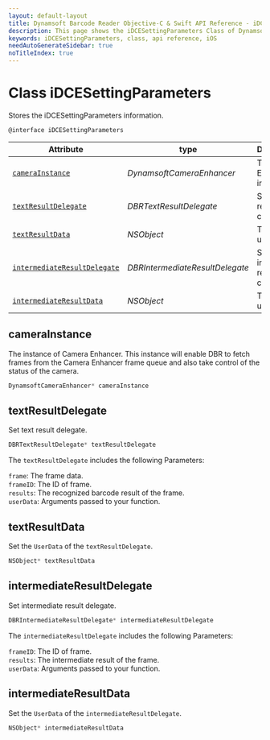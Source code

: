 ```yaml
---
layout: default-layout
title: Dynamsoft Barcode Reader Objective-C & Swift API Reference - iDCESettingParameters Class
description: This page shows the iDCESettingParameters Class of Dynamsoft Barcode Reader for iOS SDK.
keywords: iDCESettingParameters, class, api reference, iOS
needAutoGenerateSidebar: true
noTitleIndex: true
---
```


# Class iDCESettingParameters

Stores the iDCESettingParameters information.

```objc
@interface iDCESettingParameters
```

| Attribute | type | Descriptions |
|-----------|------| ------------ |
| [`cameraInstance`](#camerainstance) | *DynamsoftCameraEnhancer* | The Camera Enhancer instance |
| [`textResultDelegate`](#textresultdelegate) | *DBRTextResultDelegate* | Set text result callback. |
| [`textResultData`](#textresultdata) | *NSObject* | Transfer user data. |
| [`intermediateResultDelegate`](#intermediateresultdelegate) | *DBRIntermediateResultDelegate* | Set intermediate result callback. |
| [`intermediateResultData`](#intermediateresultdata) | *NSObject* | Transfer user data. |

## cameraInstance

The instance of Camera Enhancer. This instance will enable DBR to fetch frames from the Camera Enhancer frame queue and also take control of the status of the camera.

```objectivec
DynamsoftCameraEnhancer* cameraInstance
```

## textResultDelegate

Set text result delegate.

```objectivec
DBRTextResultDelegate* textResultDelegate
```

The `textResultDelegate` includes the following Parameters:

`frame`: The frame data.  
`frameID`: The ID of frame.  
`results`: The recognized barcode result of the frame.  
`userData`: Arguments passed to your function.

## textResultData

Set the `UserData` of the `textResultDelegate`.

```objectivec
NSObject* textResultData
```

## intermediateResultDelegate

Set intermediate result delegate.

```objectivec
DBRIntermediateResultDelegate* intermediateResultDelegate
```

The `intermediateResultDelegate` includes the following Parameters:

`frameID`: The ID of frame.  
`results`: The intermediate result of the frame.  
`userData`: Arguments passed to your function.

## intermediateResultData

Set the `UserData` of the `intermediateResultDelegate`.

```objectivec
NSObject* intermediateResultData
```

